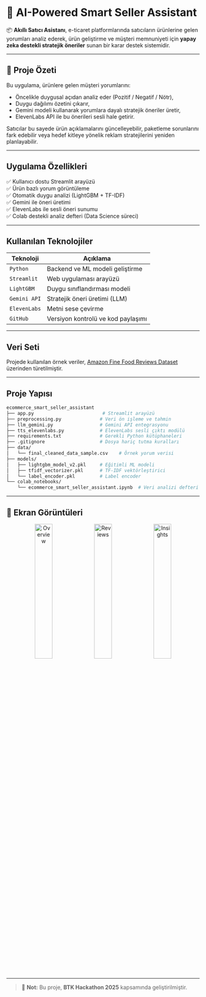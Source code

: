 # 🤖 AI-Powered Smart Seller Assistant

📦 **Akıllı Satıcı Asistanı**, e-ticaret platformlarında satıcıların ürünlerine gelen yorumları analiz ederek, ürün geliştirme ve müşteri memnuniyeti için **yapay zeka destekli stratejik öneriler** sunan bir karar destek sistemidir.

---

## 📌 Proje Özeti

Bu uygulama, ürünlere gelen müşteri yorumlarını:

- Öncelikle duygusal açıdan analiz eder (Pozitif / Negatif / Nötr),
- Duygu dağılımı özetini çıkarır,
- Gemini modeli kullanarak yorumlara dayalı stratejik öneriler üretir,
- ElevenLabs API ile bu önerileri sesli hale getirir.

Satıcılar bu sayede ürün açıklamalarını güncelleyebilir, paketleme sorunlarını fark edebilir veya hedef kitleye yönelik reklam stratejilerini yeniden planlayabilir.

---

## Uygulama Özellikleri

✅ Kullanıcı dostu Streamlit arayüzü  
✅ Ürün bazlı yorum görüntüleme  
✅ Otomatik duygu analizi (LightGBM + TF-IDF)  
✅ Gemini ile öneri üretimi  
✅ ElevenLabs ile sesli öneri sunumu  
✅ Colab destekli analiz defteri (Data Science süreci)

---

## Kullanılan Teknolojiler

| Teknoloji       | Açıklama                                      |
|----------------|-----------------------------------------------|
| `Python`        | Backend ve ML modeli geliştirme               |
| `Streamlit`     | Web uygulaması arayüzü                        |
| `LightGBM`      | Duygu sınıflandırması modeli                  |
| `Gemini API`    | Stratejik öneri üretimi (LLM)                 |
| `ElevenLabs`    | Metni sese çevirme                            |
| `GitHub`        | Versiyon kontrolü ve kod paylaşımı            |

---

## Veri Seti
Projede kullanılan örnek veriler, [Amazon Fine Food Reviews Dataset](https://www.kaggle.com/datasets/snap/amazon-fine-food-reviews) üzerinden türetilmiştir.

---

## Proje Yapısı

```bash
ecommerce_smart_seller_assistant
├── app.py                         # Streamlit arayüzü
├── preprocessing.py              # Veri ön işleme ve tahmin
├── llm_gemini.py                 # Gemini API entegrasyonu
├── tts_elevenlabs.py             # ElevenLabs sesli çıktı modülü
├── requirements.txt              # Gerekli Python kütüphaneleri
├── .gitignore                    # Dosya hariç tutma kuralları
├── data/
│   └── final_cleaned_data_sample.csv    # Örnek yorum verisi
├── models/
│   ├── lightgbm_model_v2.pkl     # Eğitimli ML modeli
│   ├── tfidf_vectorizer.pkl      # TF-IDF vektörleştirici
│   └── label_encoder.pkl         # Label encoder
└── colab_notebooks/
    └── ecommerce_smart_seller_assistant.ipynb  # Veri analizi defteri

```
---

## 📸 Ekran Görüntüleri

<p align="center">
  <img src="https://github.com/user-attachments/assets/bf9c38c2-7bbb-4808-990f-59ec78737699" width="30%" alt="Overview">
  <img src="https://github.com/user-attachments/assets/42213792-d231-4d97-a6f1-8320a769e1b7" width="30%" alt="Reviews">
  <img src="https://github.com/user-attachments/assets/1088d78a-d089-4992-83a1-6796bcaa82a4" width="30%" alt="Insights">
</p>

---

> 📝 **Not:** Bu proje, **BTK Hackathon 2025** kapsamında geliştirilmiştir.
